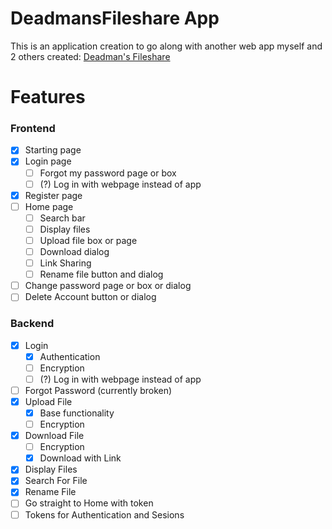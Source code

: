 # DeadmansFileshare App
This is an application creation to go along with another web app myself and 2 others created: [Deadman's Fileshare](http://deadmansfileshare.xyz)

# Features

### Frontend
- [X] Starting page
- [X] Login page
	- [ ] Forgot my password page or box
	- [ ] (?) Log in with webpage instead of app
- [X] Register page
- [ ] Home page
	- [ ] Search bar
 	- [ ] Display files
	- [ ] Upload file box or page
	- [ ] Download dialog
	- [ ] Link Sharing
 	- [ ] Rename file button and dialog
- [ ] Change password page or box or dialog
- [ ] Delete Account button or dialog

### Backend
- [X] Login
	- [X] Authentication
	- [ ] Encryption
	- [ ] (?) Log in with webpage instead of app
- [ ] Forgot Password (currently broken)
- [X] Upload File
	- [X] Base functionality
	- [ ] Encryption
- [X] Download File
	- [ ] Encryption
	- [X] Download with Link
- [X] Display Files
- [X] Search For File
- [X] Rename File
- [ ] Go straight to Home with token
- [ ] Tokens for Authentication and Sesions
